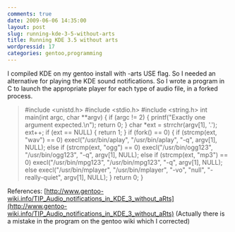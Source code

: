 ```yaml
---
comments: true
date: 2009-06-06 14:35:00
layout: post
slug: running-kde-3-5-without-arts
title: Running KDE 3.5 without arts
wordpressid: 17
categories: gentoo,programming
---
```


I compiled KDE on my gentoo install with -arts USE flag. So I needed an alternative for playing the KDE sound notifications. So I wrote a program in C to launch the appropriate player for each type of audio file, in a forked process.



> #include <unistd.h>
#include <stdio.h>
#include <string.h>
int main(int argc, char **argv)
{
if (argc != 2) {
 printf("Exactly one argument expected.\n");
 return 0;
}
char *ext = strrchr(argv[1], '.');
ext++;
if (ext == NULL) {
 return 1;
}
if (fork() == 0) {
 if (strcmp(ext, "wav") == 0)
 execl("/usr/bin/aplay", "/usr/bin/aplay", "-q", argv[1], NULL);
 else if (strcmp(ext, "ogg") == 0)
 execl("/usr/bin/ogg123", "/usr/bin/ogg123", "-q", argv[1], NULL);
 else if (strcmp(ext, "mp3") == 0)
 execl("/usr/bin/mpg123", "/usr/bin/mpg123", "-q", argv[1], NULL);
 else
 execl("/usr/bin/mplayer", "/usr/bin/mplayer", "-vo", "null", "-really-quiet", argv[1], NULL);
}
return 0;
}



References: [http://www.gentoo-wiki.info/TIP_Audio_notifications_in_KDE_3_without_aRts](http://www.gentoo-wiki.info/TIP_Audio_notifications_in_KDE_3_without_aRts)
(Actually there is a mistake in the program on the gentoo wiki which I corrected)
